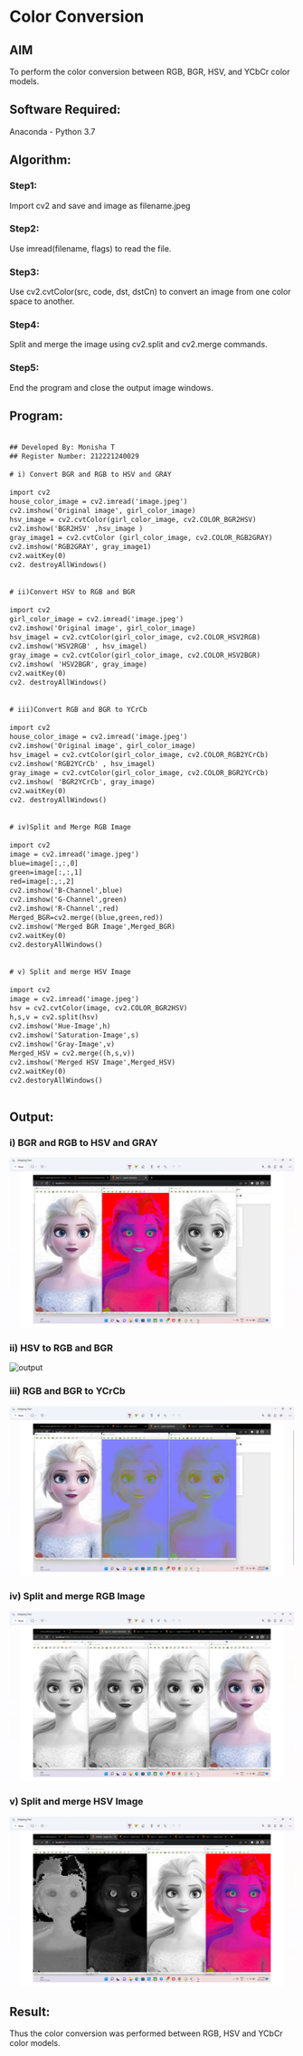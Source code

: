 # Color Conversion
## AIM
To perform the color conversion between RGB, BGR, HSV, and YCbCr color models.

## Software Required:
Anaconda - Python 3.7
## Algorithm:

### Step1:
Import cv2 and save and image as filename.jpeg



### Step2:

Use imread(filename, flags) to read the file.


### Step3:

Use cv2.cvtColor(src, code, dst, dstCn) to convert an image from one color space to another.


### Step4:

Split and merge the image using cv2.split and cv2.merge commands.


### Step5:

End the program and close the output image windows.


## Program:

```

## Developed By: Monisha T
## Register Number: 212221240029

# i) Convert BGR and RGB to HSV and GRAY

import cv2
house_color_image = cv2.imread('image.jpeg')
cv2.imshow('Original image', girl_color_image)
hsv_image = cv2.cvtColor(girl_color_image, cv2.COLOR_BGR2HSV)
cv2.imshow('BGR2HSV' ,hsv_image )
gray_image1 = cv2.cvtColor (girl_color_image, cv2.COLOR_RGB2GRAY)
cv2.imshow('RGB2GRAY', gray_image1)
cv2.waitKey(0)
cv2. destroyAllWindows()


# ii)Convert HSV to RGB and BGR

import cv2
girl_color_image = cv2.imread('image.jpeg')
cv2.imshow('Original image', girl_color_image)
hsv_imagel = cv2.cvtColor(girl_color_image, cv2.COLOR_HSV2RGB)
cv2.imshow('HSV2RGB' , hsv_imagel)
gray_image = cv2.cvtColor(girl_color_image, cv2.COLOR_HSV2BGR)
cv2.imshow( 'HSV2BGR', gray_image)
cv2.waitKey(0)
cv2. destroyAllWindows()


# iii)Convert RGB and BGR to YCrCb

import cv2
house_color_image = cv2.imread('image.jpeg')
cv2.imshow('Original image', girl_color_image)
hsv_imagel = cv2.cvtColor(girl_color_image, cv2.COLOR_RGB2YCrCb)
cv2.imshow('RGB2YCrCb' , hsv_imagel)
gray_image = cv2.cvtColor(girl_color_image, cv2.COLOR_BGR2YCrCb)
cv2.imshow( 'BGR2YCrCb', gray_image)
cv2.waitKey(0)
cv2. destroyAllWindows()


# iv)Split and Merge RGB Image

import cv2
image = cv2.imread('image.jpeg')
blue=image[:,:,0]
green=image[:,:,1]
red=image[:,:,2]
cv2.imshow('B-Channel',blue)
cv2.imshow('G-Channel',green)
cv2.imshow('R-Channel',red)
Merged_BGR=cv2.merge((blue,green,red))
cv2.imshow('Merged BGR Image',Merged_BGR)
cv2.waitKey(0)
cv2.destoryAllWindows()


# v) Split and merge HSV Image

import cv2
image = cv2.imread('image.jpeg')
hsv = cv2.cvtColor(image, cv2.COLOR_BGR2HSV)
h,s,v = cv2.split(hsv)
cv2.imshow('Hue-Image',h)
cv2.imshow('Saturation-Image',s)
cv2.imshow('Gray-Image',v)
Merged_HSV = cv2.merge((h,s,v))
cv2.imshow('Merged HSV Image',Merged_HSV)
cv2.waitKey(0)
cv2.destoryAllWindows()


```
## Output:

### i) BGR and RGB to HSV and GRAY

![output](./output1.png)

### ii) HSV to RGB and BGR

![output](./output2.png)


### iii) RGB and BGR to YCrCb

![output](./output3.png)


### iv) Split and merge RGB Image

![output](./output4.png)

### v) Split and merge HSV Image

![output](./output5.png)



## Result:
Thus the color conversion was performed between RGB, HSV and YCbCr color models.
